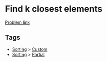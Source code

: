 # Find k closest elements

[Problem link](https://leetcode.com/problems/find-k-closest-elements)

## Tags

* [Sorting](/README.md#Sorting) > [Custom](/README.md#Sorting-Custom)
* [Sorting](/README.md#Sorting) > [Partial](/README.md#Sorting-Partial)

